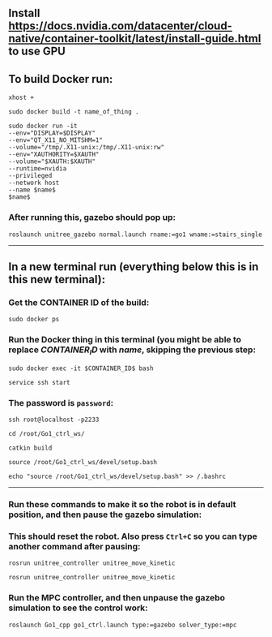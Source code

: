 ## Install https://docs.nvidia.com/datacenter/cloud-native/container-toolkit/latest/install-guide.html to use GPU

## To build Docker run:

```shell
xhost +
```

```shell
sudo docker build -t name_of_thing .
```

```shell
sudo docker run -it 	
--env="DISPLAY=$DISPLAY" 	
--env="QT_X11_NO_MITSHM=1" 	
--volume="/tmp/.X11-unix:/tmp/.X11-unix:rw" 	
--env="XAUTHORITY=$XAUTH" 	
--volume="$XAUTH:$XAUTH" 	
--runtime=nvidia 	
--privileged 	
--network host 	
--name $name$ 	
$name$

```

### After running this, gazebo should pop up:
```shell
roslaunch unitree_gazebo normal.launch rname:=go1 wname:=stairs_single
```

---

## In a new terminal run (everything below this is in this new terminal):

### Get the CONTAINER ID of the build:
```shell
sudo docker ps
```

### Run the Docker thing in this terminal (you might be able to replace $CONTAINER_ID$ with $name$, skipping the previous step:
```shell
sudo docker exec -it $CONTAINER_ID$ bash
```

```shell
service ssh start
```

### The password is `password`:
```shell
ssh root@localhost -p2233
```

```shell
cd /root/Go1_ctrl_ws/
```

```shell
catkin build
```

```shell
source /root/Go1_ctrl_ws/devel/setup.bash
```

```shell
echo "source /root/Go1_ctrl_ws/devel/setup.bash" >> /.bashrc
```

---

### Run these commands to make it so the robot is in default position, and then pause the gazebo simulation:
### This should reset the robot. Also press `Ctrl+C` so you can type another command after pausing:
```shell
rosrun unitree_controller unitree_move_kinetic
```
```shell
rosrun unitree_controller unitree_move_kinetic
```

### Run the MPC controller, and then unpause the gazebo simulation to see the control work:
```shell
roslaunch Go1_cpp go1_ctrl.launch type:=gazebo solver_type:=mpc
```
